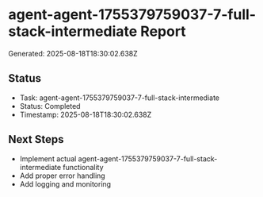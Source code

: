 # agent-agent-1755379759037-7-full-stack-intermediate Report

Generated: 2025-08-18T18:30:02.638Z

## Status
- Task: agent-agent-1755379759037-7-full-stack-intermediate
- Status: Completed
- Timestamp: 2025-08-18T18:30:02.638Z

## Next Steps
- Implement actual agent-agent-1755379759037-7-full-stack-intermediate functionality
- Add proper error handling
- Add logging and monitoring
